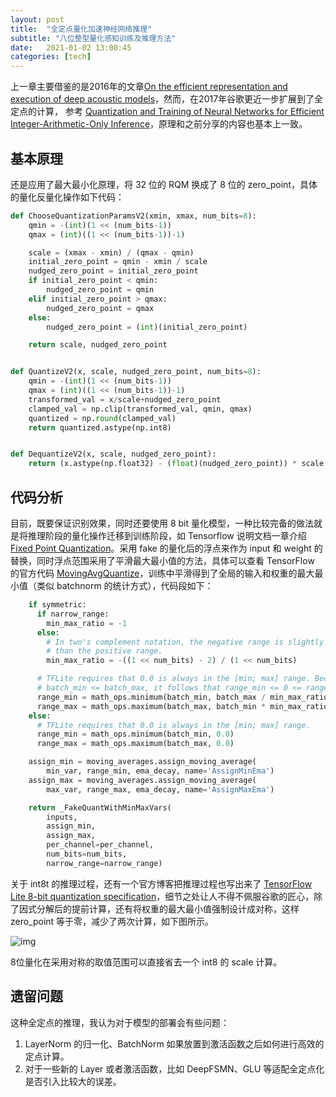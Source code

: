 ```yaml
---
layout: post
title:  "全定点量化加速神经网络推理"
subtitle: "八位整型量化感知训练及推理方法"
date:   2021-01-02 13:00:45
categories: [tech]
---
```


上一章主要借鉴的是2016年的文章[On the efficient representation and execution of deep acoustic models](https://arxiv.org/abs/1607.04683)，然而，在2017年谷歌更近一步扩展到了全定点的计算， 参考 [Quantization and Training of Neural Networks for Efficient Integer-Arithmetic-Only Inference](https://arxiv.org/abs/1712.05877)，原理和之前分享的内容也基本上一致。


## 基本原理 

还是应用了最大最小化原理，将 32 位的 RQM 换成了 8 位的 zero_point，具体的量化反量化操作如下代码： 

```python
def ChooseQuantizationParamsV2(xmin, xmax, num_bits=8):
    qmin = -(int)(1 << (num_bits-1))
    qmax = (int)((1 << (num_bits-1))-1)

    scale = (xmax - xmin) / (qmax - qmin)
    initial_zero_point = qmin - xmin / scale
    nudged_zero_point = initial_zero_point
    if initial_zero_point < qmin:
        nudged_zero_point = qmin
    elif initial_zero_point > qmax:
        nudged_zero_point = qmax
    else:
        nudged_zero_point = (int)(initial_zero_point)

    return scale, nudged_zero_point


def QuantizeV2(x, scale, nudged_zero_point, num_bits=8):
    qmin = -(int)(1 << (num_bits-1))
    qmax = (int)((1 << (num_bits-1))-1)
    transformed_val = x/scale+nudged_zero_point
    clamped_val = np.clip(transformed_val, qmin, qmax)
    quantized = np.round(clamped_val)
    return quantized.astype(np.int8)


def DequantizeV2(x, scale, nudged_zero_point):
    return (x.astype(np.float32) - (float)(nudged_zero_point)) * scale
```

## 代码分析

目前，既要保证识别效果，同时还要使用 8 bit 量化模型，一种比较完备的做法就是将推理阶段的量化操作迁移到训练阶段，如 Tensorflow 说明文档一章介绍 [Fixed Point Quantization](https://www.tensorflow.org/performance/quantization)。采用 fake 的量化后的浮点来作为 input 和 weight 的替换，同时浮点范围采用了平滑最大最小值的方法，具体可以查看 TensorFlow 的官方代码 [MovingAvgQuantize](https://github.com/tensorflow/tensorflow/blob/05ab6a2afa2959410d48aab2336cea9dc1e2c13e/tensorflow/contrib/quantize/python/quant_ops.py#L186)，训练中平滑得到了全局的输入和权重的最大最小值（类似 batchnorm 的统计方式），代码段如下：

```python
    if symmetric:
      if narrow_range:
        min_max_ratio = -1
      else:
        # In two's complement notation, the negative range is slightly larger
        # than the positive range.
        min_max_ratio = -((1 << num_bits) - 2) / (1 << num_bits)

      # TFLite requires that 0.0 is always in the [min; max] range. Because
      # batch_min <= batch_max, it follows that range_min <= 0 <= range_max.
      range_min = math_ops.minimum(batch_min, batch_max / min_max_ratio)
      range_max = math_ops.maximum(batch_max, batch_min * min_max_ratio)
    else:
      # TFLite requires that 0.0 is always in the [min; max] range.
      range_min = math_ops.minimum(batch_min, 0.0)
      range_max = math_ops.maximum(batch_max, 0.0)

    assign_min = moving_averages.assign_moving_average(
        min_var, range_min, ema_decay, name='AssignMinEma')
    assign_max = moving_averages.assign_moving_average(
        max_var, range_max, ema_decay, name='AssignMaxEma')

    return _FakeQuantWithMinMaxVars(
        inputs,
        assign_min,
        assign_max,
        per_channel=per_channel,
        num_bits=num_bits,
        narrow_range=narrow_range)
```

关于 int8t 的推理过程，还有一个官方博客把推理过程也写出来了 [TensorFlow Lite 8-bit quantization specification](https://www.tensorflow.org/lite/performance/quantization_spec)，细节之处让人不得不佩服谷歌的匠心，除了因式分解后的提前计算，还有将权重的最大最小值强制设计成对称，这样 zero_point 等于零，减少了两次计算，如下图所示。

![img](https://pic1.zhimg.com/v2-a6b9b83cb4f6916575daa0e78fd2a1a8_b.png)

8位量化在采用对称的取值范围可以直接省去一个 int8 的 scale 计算。

## 遗留问题

这种全定点的推理，我认为对于模型的部署会有些问题：

1. LayerNorm 的归一化、BatchNorm 如果放置到激活函数之后如何进行高效的定点计算。
2. 对于一些新的 Layer 或者激活函数，比如 DeepFSMN、GLU 等适配全定点化是否引入比较大的误差。

